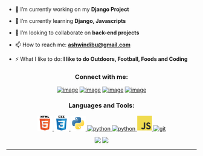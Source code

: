 - 🔭 I’m currently working on my **Django Project**

- 🌱 I’m currently learning **Django, Javascripts**

- 👯 I’m looking to collaborate on **back-end projects**

- 📫 How to reach me: **ashwindibu@gmail.com**

- ⚡ What I like to do: **I like to do Outdoors, Football, Foods and Coding**

<h3 align="center">Connect with me:</h3>
<div align="center">

[![image](https://img.shields.io/badge/LinkedIn-0077B5?style=for-the-badge&logo=linkedin&logoColor=white)](https://www.linkedin.com/in/ashwin-john-dibu-73a6391b9/)
[![image](https://img.shields.io/badge/Instagram-E4405F?style=for-the-badge&logo=instagram&logoColor=white)](https://www.instagram.com/ashwin_john_dibu/)
[![image](https://img.shields.io/badge/Twitter-1DA1F2?style=for-the-badge&logo=twitter&logoColor=white)](https://twitter.com/ashwindibu)
[![image](https://img.shields.io/badge/Gmail-D14836?style=for-the-badge&logo=gmail&logoColor=white)](mailto:ashwindibu@gmail.com)
  
</div>

<h3 align="center">Languages and Tools:</h3>

<p align="center"> 
  <a href="https://www.w3.org/html/" target="_blank"> 
    <img src="https://raw.githubusercontent.com/devicons/devicon/master/icons/html5/html5-original-wordmark.svg" alt="html5" width="40" height="40"/> 
  </a>
  <a href="https://www.w3schools.com/css/" target="_blank"> 
    <img src="https://raw.githubusercontent.com/devicons/devicon/master/icons/css3/css3-original-wordmark.svg" alt="css3" width="40" height="40"/> 
  </a> 
  <a href="https://www.python.org" target="_blank"> 
    <img src="https://raw.githubusercontent.com/devicons/devicon/master/icons/python/python-original.svg" alt="python" width="40" height="40"/> 
  </a>  
  
  <a href="https://www.djangoproject.com/" target="_blank"> 
    <img src="https://avatars.githubusercontent.com/u/27804?s=200&v=4" alt="python" width="40" height="40"/> 
  </a>  
  
  <a href="https://wordpress.com/" target="_blank"> 
    <img src="https://cdn-icons-png.flaticon.com/128/174/174881.png" alt="python" width="40" height="40"/> 
  </a>  
  
  <a href="https://developer.mozilla.org/en-US/docs/Web/JavaScript" target="_blank"> 
    <img src="https://raw.githubusercontent.com/devicons/devicon/master/icons/javascript/javascript-original.svg" alt="javascript" width="40" height="40"/> 
  </a> 
 
  <a href="https://git-scm.com/" target="_blank"> 
    <img src="https://www.vectorlogo.zone/logos/git-scm/git-scm-icon.svg" alt="git" width="40" height="40"/> 
  </a>
</p>

<p align= "center">
  <img height= "150" src="https://github-readme-stats.vercel.app/api?username=ashwindibu&show_icons=true&theme=react" />
  <img height= "150" src="https://github-readme-stats.vercel.app/api/top-langs/?username=ashwindibu&theme=react&layout=compact" />
</p>

------


